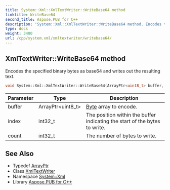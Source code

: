 ```yaml
---
title: System::Xml::XmlTextWriter::WriteBase64 method
linktitle: WriteBase64
second_title: Aspose.PUB for C++
description: 'System::Xml::XmlTextWriter::WriteBase64 method. Encodes the specified binary bytes as base64 and writes out the resulting text in C++.'
type: docs
weight: 3400
url: /cpp/system.xml/xmltextwriter/writebase64/
---
```

## XmlTextWriter::WriteBase64 method


Encodes the specified binary bytes as base64 and writes out the resulting text.

```cpp
void System::Xml::XmlTextWriter::WriteBase64(ArrayPtr<uint8_t> buffer, int32_t index, int32_t count) override
```


| Parameter | Type | Description |
| --- | --- | --- |
| buffer | ArrayPtr\<uint8_t\> | [Byte](../../../system/byte/) array to encode. |
| index | int32_t | The position within the buffer indicating the start of the bytes to write. |
| count | int32_t | The number of bytes to write. |

## See Also

* Typedef [ArrayPtr](../../../system/arrayptr/)
* Class [XmlTextWriter](../)
* Namespace [System::Xml](../../)
* Library [Aspose.PUB for C++](../../../)

